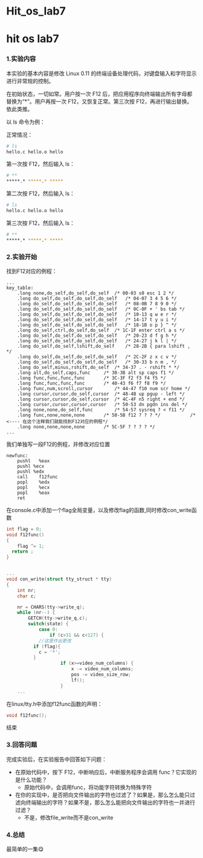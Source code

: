 # Hit_os_lab7


<!--more-->

# hit os lab7

### 1.实验内容

本实验的基本内容是修改 Linux 0.11 的终端设备处理代码，对键盘输入和字符显示进行非常规的控制。

在初始状态，一切如常。用户按一次 F12 后，把应用程序向终端输出所有字母都替换为“*”。用户再按一次 F12，又恢复正常。第三次按 F12，再进行输出替换。依此类推。

以 ls 命令为例：

正常情况：

```bash
# ls
hello.c hello.o hello
```

第一次按 F12，然后输入 ls：

```bash
# **
*****.* *****.* *****
```

第二次按 F12，然后输入 ls：

```bash
# ls
hello.c hello.o hello
```

第三次按 F12，然后输入 ls：

```bash
# **
*****.* *****.* *****
```

### 2.实验开始

找到F12对应的例程：

~~~assembly
...
key_table:
	.long none,do_self,do_self,do_self	/* 00-03 s0 esc 1 2 */
	.long do_self,do_self,do_self,do_self	/* 04-07 3 4 5 6 */
	.long do_self,do_self,do_self,do_self	/* 08-0B 7 8 9 0 */
	.long do_self,do_self,do_self,do_self	/* 0C-0F + ' bs tab */
	.long do_self,do_self,do_self,do_self	/* 10-13 q w e r */
	.long do_self,do_self,do_self,do_self	/* 14-17 t y u i */
	.long do_self,do_self,do_self,do_self	/* 18-1B o p } ^ */
	.long do_self,ctrl,do_self,do_self	/* 1C-1F enter ctrl a s */
	.long do_self,do_self,do_self,do_self	/* 20-23 d f g h */
	.long do_self,do_self,do_self,do_self	/* 24-27 j k l | */
	.long do_self,do_self,lshift,do_self	/* 28-2B { para lshift , */
	.long do_self,do_self,do_self,do_self	/* 2C-2F z x c v */
	.long do_self,do_self,do_self,do_self	/* 30-33 b n m , */
	.long do_self,minus,rshift,do_self	/* 34-37 . - rshift * */
	.long alt,do_self,caps,func		/* 38-3B alt sp caps f1 */
	.long func,func,func,func		/* 3C-3F f2 f3 f4 f5 */
	.long func,func,func,func		/* 40-43 f6 f7 f8 f9 */
	.long func,num,scroll,cursor		/* 44-47 f10 num scr home */
	.long cursor,cursor,do_self,cursor	/* 48-4B up pgup - left */
	.long cursor,cursor,do_self,cursor	/* 4C-4F n5 right + end */
	.long cursor,cursor,cursor,cursor	/* 50-53 dn pgdn ins del */
	.long none,none,do_self,func		/* 54-57 sysreq ? < f11 */
	.long func,none,none,none		/* 58-5B f12 ? ? ? */           /*  <---- 在这个注释我们就能找到F12对应的例程*/
	.long none,none,none,none		/* 5C-5F ? ? ? ? */
...
~~~

我们单独写一段F12的例程，并修改对应位置

~~~assembly
newfunc:
	pushl	%eax
	pushl %ecx
	pushl %edx
	call 	f12func
	popl 	%edx
	popl 	%ecx
	popl 	%eax
	ret
~~~

在console.c中添加一个flag全局变量，以及修改flag的函数,同时修改con_write函数

~~~c
int flag = 0;
void f12func()
{
	flag ^= 1;
  return ;
}


...
void con_write(struct tty_struct * tty)
{
	int nr;
	char c;

	nr = CHARS(tty->write_q);
	while (nr--) {
		GETCH(tty->write_q,c);
		switch(state) {
			case 0:
				if (c>31 && c<127) {
        	//这里作出更改
          if (flag){
            c = '*';
          }
					if (x>=video_num_columns) {
						x -= video_num_columns;
						pos -= video_size_row;
						lf();
					}
	...
~~~

在linux/tty.h中添加f12func函数的声明：

~~~c
void f12func();
~~~

结束

### 3.回答问题

完成实验后，在实验报告中回答如下问题：

- 在原始代码中，按下 F12，中断响应后，中断服务程序会调用 func？它实现的是什么功能？
  - 原始代码中，会调用func，将功能字符转换为特殊字符
- 在你的实现中，是否把向文件输出的字符也过滤了？如果是，那么怎么能只过滤向终端输出的字符？如果不是，那么怎么能把向文件输出的字符也一并进行过滤？
  - 不是，修改file_write而不是con_write

### 4.总结

最简单的一集😋

